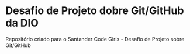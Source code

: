 # Desafio de Projeto dobre Git/GitHub da DIO
Repositório criado para o Santander Code Girls - Desafio de Projeto sobre Git/GitHub
